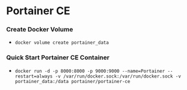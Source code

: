 # Portainer CE


### Create Docker Volume
  - `docker volume create portainer_data`

### Quick Start Portainer CE Container
  - `docker run -d -p 8000:8000 -p 9000:9000 --name=Portainer --restart=always -v /var/run/docker.sock:/var/run/docker.sock -v portainer_data:/data portainer/portainer-ce`
